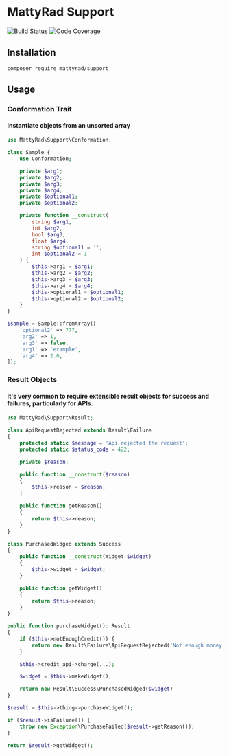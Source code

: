 # MattyRad Support

![Build Status](https://api.travis-ci.org/MattyRad/support.png?branch=master) ![Code Coverage](https://img.shields.io/codecov/c/github/mattyrad/support.svg)

## Installation

`composer require mattyrad/support`

## Usage
### Conformation Trait
#### Instantiate objects from an unsorted array

```php
use MattyRad\Support\Conformation;

class Sample {
    use Conformation;

    private $arg1;
    private $arg2;
    private $arg3;
    private $arg4;
    private $optional1;
    private $optional2;

    private function __construct(
        string $arg1,
        int $arg2,
        bool $arg3,
        float $arg4,
        string $optional1 = '',
        int $optional2 = 1
    ) {
        $this->arg1 = $arg1;
        $this->arg2 = $arg2;
        $this->arg3 = $arg3;
        $this->arg4 = $arg4;
        $this->optional1 = $optional1;
        $this->optional2 = $optional2;
    }
}
```

```php
$sample = Sample::fromArray([
    'optional2' => 777,
    'arg2' => 1,
    'arg3' => false,
    'arg1' => 'example',
    'arg4' => 2.0,
]);
```

### Result Objects
#### It's very common to require extensible result objects for success and failures, particularly for APIs.

```php
use MattyRad\Support\Result;

class ApiRequestRejected extends Result\Failure
{
    protected static $message = 'Api rejected the request';
    protected static $status_code = 422;

    private $reason;

    public function __construct($reason)
    {
        $this->reason = $reason;
    }

    public function getReason()
    {
        return $this->reason;
    }
}

class PurchasedWidged extends Success
{
    public function __construct(Widget $widget)
    {
        $this->widget = $widget;
    }

    public function getWidget()
    {
        return $this->reason;
    }
}
```

```php
public function purchaseWidget(): Result
{
    if ($this->notEnoughCredit()) {
        return new Result\Failure\ApiRequestRejected('Not enough money!');
    }

    $this->credit_api->charge(...);

    $widget = $this->makeWidget();

    return new Result\Success\PurchasedWidged($widget)
}
```

```php
$result = $this->thing->purchaseWidget();

if ($result->isFailure()) {
    throw new Exception\PurchaseFailed($result->getReason());
}

return $result->getWidget();
```